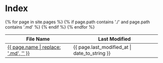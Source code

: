 # Index
<table>
  <thead>
    <tr>
      <th>File Name</th>
      <th>Last Modified</th>
    </tr>
  </thead>
  <tbody>
    {% for page in site.pages %}
      {% if page.path contains './' and page.path contains '.md' %}
        <tr>
          <td><a href="{{ page.path }}">{{ page.name | replace: '.md', '' }}</a></td>
          <td>{{ page.last_modified_at | date_to_string }}</td>
        </tr>
      {% endif %}
    {% endfor %}
  </tbody>
</table>

